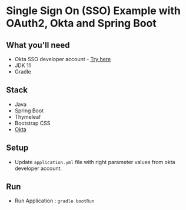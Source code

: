 # Single Sign On (SSO) Example with OAuth2, Okta and Spring Boot

## What you'll need

- Okta SSO developer account - [Try here](https://www.okta.com/free-trial/)
- JDK 11
- Gradle

## Stack

- Java
- Spring Boot
- Thymeleaf
- Bootstrap CSS
- [Okta](https://www.okta.com)

## Setup

- Update `application.yml` file with right parameter values from okta developer account.

## Run

- Run Application : `gradle bootRun`
